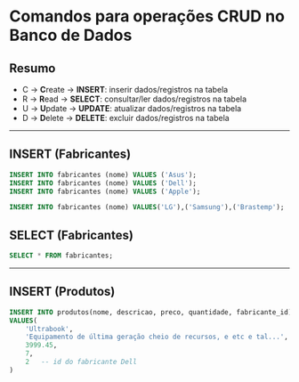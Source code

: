 # Comandos para operações CRUD no Banco de Dados

## Resumo

- C -> **C**reate   -> **INSERT**: inserir dados/registros na tabela
- R -> **R**ead     -> **SELECT**: consultar/ler dados/registros na tabela
- U -> **U**pdate   -> **UPDATE**: atualizar dados/registros na tabela
- D -> **D**elete   -> **DELETE**: excluir dados/registros na tabela

---

## INSERT (Fabricantes)

```sql
INSERT INTO fabricantes (nome) VALUES ('Asus');
INSERT INTO fabricantes (nome) VALUES ('Dell');
INSERT INTO fabricantes (nome) VALUES ('Apple');

INSERT INTO fabricantes (nome) VALUES('LG'),('Samsung'),('Brastemp');
```

## SELECT (Fabricantes)

```sql
SELECT * FROM fabricantes;
```

---

## INSERT (Produtos)

```sql
INSERT INTO produtos(nome, descricao, preco, quantidade, fabricante_id)
VALUES(
    'Ultrabook',
    'Equipamento de última geração cheio de recursos, e etc e tal...',
    3999.45,
    7,
    2   -- id do fabricante Dell
)
```